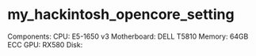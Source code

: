 # my_hackintosh_opencore_setting

Components:
CPU: E5-1650 v3
Motherboard: DELL T5810
Memory: 64GB ECC
GPU: RX580
Disk:
